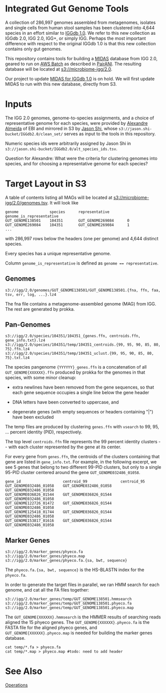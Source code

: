 # Integrated Gut Genome Tools

A collection of 286,997 genomes assembled from metagenomes, isolates and single cells from human stool samples has been clustered into 4,644 species in an effort similar to [IGGdb 1.0](https://github.com/snayfach/IGGdb).   We refer to this new collection as IGGdb 2.0, IGG 2.0, IGG+, or simply IGG.  Perhaps the most important difference with respect to the original IGGdb 1.0 is that this new collection contains only gut genomes.

This repository contains tools for building a [MIDAS](https://github.com/snayfach/MIDAS) database from IGG 2.0, geared to run on [AWS Batch](https://aws.amazon.com/batch/) as described in [PairANI](https://github.com/czbiohub/pairani/wiki).  The resulting database will be located at [s3://microbiome-igg/2.0](http://microbiome-igg.s3.amazonaws.com/2.0/README.TXT).

Our project to update [MIDAS for IGGdb 1.0](https://github.com/czbiohub/MIDAS-IGGdb/blob/master/README.md) is on hold.  We will first update MIDAS to run with this new database, directly from S3.

# Inputs

The IGG 2.0 genomes, genome-to-species assignments, and a choice of representative genome for each species, were provided by [Alexandre Almeida](https://www.ebi.ac.uk/about/people/alexandre-almeida) of EBI and mirrored in S3 by [Jason Shi](http://docpollard.org/people/jason-shi/), whose `s3://jason.shi-bucket/IGGdb2.0/clean_set/` serves as input to the tools in this repository.

Numeric species ids were arbitrarily assigned by Jason Shi in `s3://jason.shi-bucket/IGGdb2.0/alt_species_ids.tsv`.

Question for Alexandre:   What were the criteria for clustering genomes into species, and for choosing a representative genome for each species?

# Target Layout in S3

A table of contents listing all MAGs will be located at [s3://microbiome-igg/2.0/genomes.tsv](http://microbiome-igg.s3.amazonaws.com/2.0/genomes.tsv).  It will look like
```
genome              species      representative        genome_is_representative
GUT_GENOME138501    104351       GUT_GENOME269084      0
GUT_GENOME269084    104351       GUT_GENOME269084      1
...
```
with 286,997 rows below the headers (one per genome) and 4,644 distinct species.

Every species has a unique representative genome.

Column `genome_is_representative` is defined as `genome == representative`.

## Genomes

```
s3://igg/2.0/genomes/GUT_GENOME138501/GUT_GENOME138501.{fna, ffn, faa, tsv, err, log, ...}.lz4
```

The fna file contains a metagenome-assembled genome (MAG) from IGG.  The rest are generated by prokka.

## Pan-Genomes
```
s3://igg/2.0/species/104351/104351_{genes.ffn, centroids.ffn, gene_info.txt}.lz4
s3://igg/2.0/species/104351/temp/104351_centroids.{99, 95, 90, 85, 80, 75}.ffn.lz4
s3://igg/2.0/species/104351/temp/104351_uclust.{99, 95, 90, 85, 80, 75}.txt.lz4
```
The species pangenome `{YYYYYY}_genes.ffn` is a concatenation of all `GUT_GENOME{XXXXXX}.ffn` produced by prokka for the genomes in that species, with some minor cleanup: 

  * extra newlines have been removed from the gene sequences, so that each gene sequence occupies a single line below the gene header

  * DNA letters have been converted to uppercase, and 

  * degenerate genes (with empty sequences or headers containing "|") have been excluded

The temp files are produced by clustering `genes.ffn` with `vsearch` to 99, 95, ... percent identity (PID), respectively.

The top level `centroids.ffn` file represents the 99 percent identity clusters -- with each cluster represented by the gene at its center.

For every gene from `genes.ffn`, the centroids of the clusters containing that gene are listed in `gene_info.txt`.  For example, in the following excerpt, we see 5 genes that belong to two different 99-PID clusters, but only to a single 95-PID cluster centered around the gene `GUT_GENOME032486_01058`.
```
gene_id                   centroid_99               centroid_95
GUT_GENOME032486_01058    GUT_GENOME032486_01058    GUT_GENOME032486_01058
GUT_GENOME036826_01544    GUT_GENOME036826_01544    GUT_GENOME032486_01058
GUT_GENOME122726_01472    GUT_GENOME036826_01544    GUT_GENOME032486_01058
GUT_GENOME125418_01744    GUT_GENOME036826_01544    GUT_GENOME032486_01058
GUT_GENOME153817_01616    GUT_GENOME036826_01544    GUT_GENOME032486_01058
```

## Marker Genes
```
s3://igg/2.0/marker_genes/phyeco.fa
s3://igg/2.0/marker_genes/phyeco.map
s3://igg/2.0/marker_genes/phyeco.fa.{sa, bwt, sequence}
```
The `phyeco.fa.{sa, bwt, sequence}` is the HS-BLASTN index for the `phyeco.fa`.

In order to generate the target files in parallel, we ran HMM search for each genome, and cat all the FA files together:

```
s3://igg/2.0/marker_genes/temp/GUT_GENOME138501.hmmsearch
s3://igg/2.0/marker_genes/temp/GUT_GENOME138501.phyeco.fa
s3://igg/2.0/marker_genes/temp/GUT_GENOME138501.phyeco.map
```
The `GUT_GENOME{XXXXXX}.hmmsearch` is the HMMER results of searching reads aligned the 15 phyeco genes. 
The `GUT_GENOME{XXXXXX}.phyeco.fa` is the FASTA file for the aligned phyeco genes, and `GUT_GENOME{XXXXXX}.phyeco.map` is needed for building the marker genes database.

```
cat temp/*.fa > phyeco.fa
cat temp/*.map > phyeco.map #todo: need to add header
```

# See Also

[Operations](https://github.com/czbiohub/iggtools/wiki/Operations)